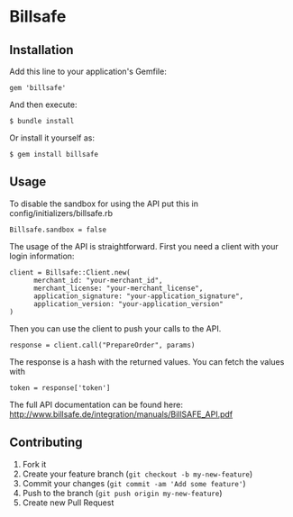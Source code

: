 # Billsafe

## Installation

Add this line to your application's Gemfile:

    gem 'billsafe'

And then execute:

    $ bundle install

Or install it yourself as:

    $ gem install billsafe

## Usage

To disable the sandbox for using the API put this in config/initializers/billsafe.rb

    Billsafe.sandbox = false
    
The usage of the API is straightforward. First you need a client with your login information:    

    client = Billsafe::Client.new(
          merchant_id: "your-merchant_id",
          merchant_license: "your-merchant_license",
          application_signature: "your-application_signature",
          application_version: "your-application_version"
    )
    
Then you can use the client to push your calls to the API.    
    
    response = client.call("PrepareOrder", params)
    
The response is a hash with the returned values. You can fetch the values with

    token = response['token']

The full API documentation can be found here: http://www.billsafe.de/integration/manuals/BillSAFE_API.pdf


## Contributing

1. Fork it
2. Create your feature branch (`git checkout -b my-new-feature`)
3. Commit your changes (`git commit -am 'Add some feature'`)
4. Push to the branch (`git push origin my-new-feature`)
5. Create new Pull Request
